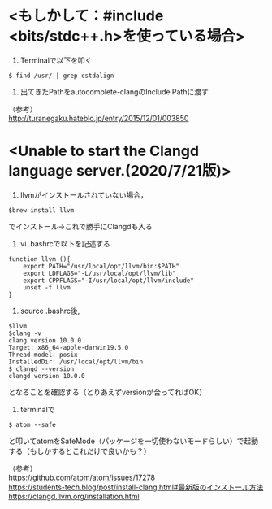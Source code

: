 # <もしかして：#include <bits/stdc++.h>を使っている場合>
1. Terminalで以下を叩く  
```
$ find /usr/ | grep cstdalign
```
1. 出てきたPathをautocomplete-clangのInclude Pathに渡す  

（参考）  
http://turanegaku.hateblo.jp/entry/2015/12/01/003850


# <Unable to start the Clangd language server.(2020/7/21版)>
1. llvmがインストールされていない場合，  
```
$brew install llvm  
```
でインストール→これで勝手にClangdも入る
1. vi .bashrcで以下を記述する  
```
function llvm (){  
    export PATH="/usr/local/opt/llvm/bin:$PATH"  
    export LDFLAGS="-L/usr/local/opt/llvm/lib"  
    export CPPFLAGS="-I/usr/local/opt/llvm/include"  
    unset -f llvm  
}  
```
1. source .bashrc後,  
```
$llvm  
$clang -v  
clang version 10.0.0  
Target: x86_64-apple-darwin19.5.0  
Thread model: posix  
InstalledDir: /usr/local/opt/llvm/bin  
$ clangd --version  
clangd version 10.0.0  
```
となることを確認する（とりあえずversionが合ってればOK）
1. terminalで  
```
$ atom --safe  
```
と叩いてatomをSafeMode（パッケージを一切使わないモードらしい）で起動する（もしかするとこれだけで良いかも？）

（参考）  
https://github.com/atom/atom/issues/17278  
https://students-tech.blog/post/install-clang.html#最新版のインストール方法  
https://clangd.llvm.org/installation.html
